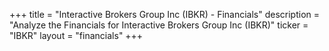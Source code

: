 +++
title = "Interactive Brokers Group Inc (IBKR) - Financials"
description = "Analyze the Financials for Interactive Brokers Group Inc (IBKR)"
ticker = "IBKR"
layout = "financials"
+++

